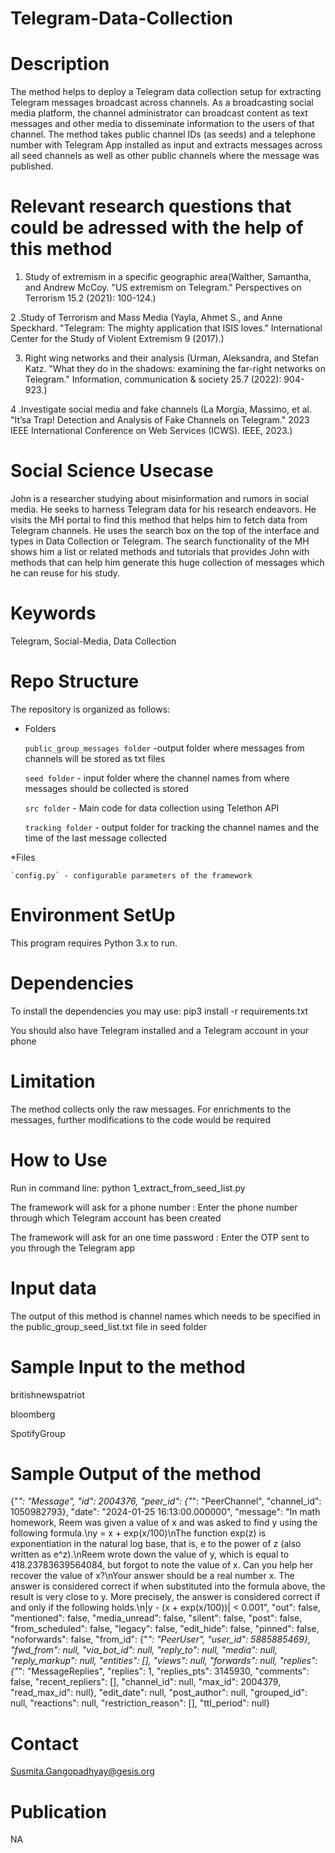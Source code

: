 # Telegram-Data-Collection
# Description
The method helps to deploy a Telegram data collection setup for extracting Telegram messages broadcast across channels. As a broadcasting social media platform, the channel administrator can broadcast content as text messages and other media to disseminate information to the users of that channel. The method takes public channel IDs (as seeds) and a telephone number with Telegram App installed as input and extracts messages across all seed channels as well as other public channels where the message was published. 

# Relevant research questions that could be adressed with the help of this method

1. Study of extremism in a specific geographic area(Walther, Samantha, and Andrew McCoy. "US extremism on Telegram." Perspectives on Terrorism 15.2 (2021): 100-124.)

2 .Study of Terrorism and Mass Media (Yayla, Ahmet S., and Anne Speckhard. "Telegram: The mighty application that ISIS loves." International Center for the Study of Violent Extremism 9 (2017).)

3. Right wing networks and their analysis (Urman, Aleksandra, and Stefan Katz. "What they do in the shadows: examining the far-right networks on Telegram." Information, communication & society 25.7 (2022): 904-923.)

4 .Investigate social media and fake channels (La Morgia, Massimo, et al. "It’sa Trap! Detection and Analysis of Fake Channels on Telegram." 2023 IEEE International Conference on Web Services (ICWS). IEEE, 2023.)


# Social Science Usecase
John is a researcher studying about misinformation and rumors in social media. He seeks to harness Telegram data for his research endeavors. He visits the MH portal to find this method that helps him to fetch data from Telegram channels. He uses the search box on the top of the interface and types in Data Collection or Telegram. The search functionality of the MH shows him a list or related methods and tutorials that provides John with methods that can help him generate this huge collection of messages which he can reuse for his study.


# Keywords
Telegram, Social-Media, Data Collection

# Repo Structure
The repository is organized as follows:
* Folders
  
    `public_group_messages folder` -output folder where messages from channels will be stored as txt files

    `seed folder` - input folder where the channel names from where messages should be collected is stored

    `src folder` - Main code for data collection using Telethon API

    `tracking folder` - output folder for tracking the channel names and the time of the last message collected

*Files

    `config.py` - configurable parameters of the framework

# Environment SetUp
This program requires Python 3.x to run.

# Dependencies
To install the dependencies you may use: pip3 install -r requirements.txt

You should also have Telegram installed and a Telegram account in your phone


# Limitation
The method collects only the raw messages. For enrichments to the messages, further modifications to the code would be required

# How to Use

Run in command line:    python 1_extract_from_seed_list.py

The framework will ask for a phone number : Enter the phone number through which Telegram account has been created

The framework will ask for an one time password : Enter the OTP sent to you through the Telegram app




# Input data
The output of this method is channel names which needs to be specified in the public_group_seed_list.txt file in seed folder

# Sample Input to the method
  britishnewspatriot
  
  bloomberg
  
  SpotifyGroup

# Sample Output of the method
{"_": "Message", "id": 2004376, "peer_id": {"_": "PeerChannel", "channel_id": 1050982793}, "date": "2024-01-25 16:13:00.000000", "message": "In math homework, Reem was given a value of x and was asked to find y using the following formula.\ny = x + exp(x/100)\nThe function exp(z) is exponentiation in the natural log base, that is, e to the power of z (also written as e^z).\nReem wrote down the value of y, which is equal to 418.23783639564084, but forgot to note the value of x. Can you help her recover the value of x?\nYour answer should be a real number x. The answer is considered correct if when substituted into the formula above, the result is very close to y. More precisely, the answer is considered correct if and only if the following holds.\n|y - (x + exp(x/100))| < 0.001", "out": false, "mentioned": false, "media_unread": false, "silent": false, "post": false, "from_scheduled": false, "legacy": false, "edit_hide": false, "pinned": false, "noforwards": false, "from_id": {"_": "PeerUser", "user_id": 5885885469}, "fwd_from": null, "via_bot_id": null, "reply_to": null, "media": null, "reply_markup": null, "entities": [], "views": null, "forwards": null, "replies": {"_": "MessageReplies", "replies": 1, "replies_pts": 3145930, "comments": false, "recent_repliers": [], "channel_id": null, "max_id": 2004379, "read_max_id": null}, "edit_date": null, "post_author": null, "grouped_id": null, "reactions": null, "restriction_reason": [], "ttl_period": null}


# Contact
Susmita.Gangopadhyay@gesis.org

# Publication

NA
